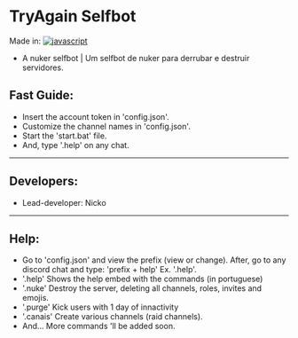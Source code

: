 # TryAgain Selfbot

 Made in: [![javascript](https://img.shields.io/badge/Langage-JavaScript-yellow.svg)](https://www.javascript.com/)
 
 - A nuker selfbot | Um selfbot de nuker para derrubar e destruir servidores.

 ## Fast Guide:
 
 - Insert the account token in 'config.json'.
 - Customize the channel names in 'config.json'.
 - Start the 'start.bat' file.
 - And, type '.help' on any chat.

-------
 
 ## Developers:
 
 - Lead-developer: Nicko

-----
 
  ## Help: 
  
  - Go to 'config.json' and view the prefix (view or change). After, go to any discord chat and type: 'prefix + help' Ex. '.help'.
  - '.help' Shows the help embed with the commands (in portuguese)
  - '.nuke' Destroy the server, deleting all channels, roles, invites and emojis.
  - '.purge' Kick users with 1 day of innactivity
  - '.canais' Create various channels (raid channels).
  - And... More commands 'll be added soon.
